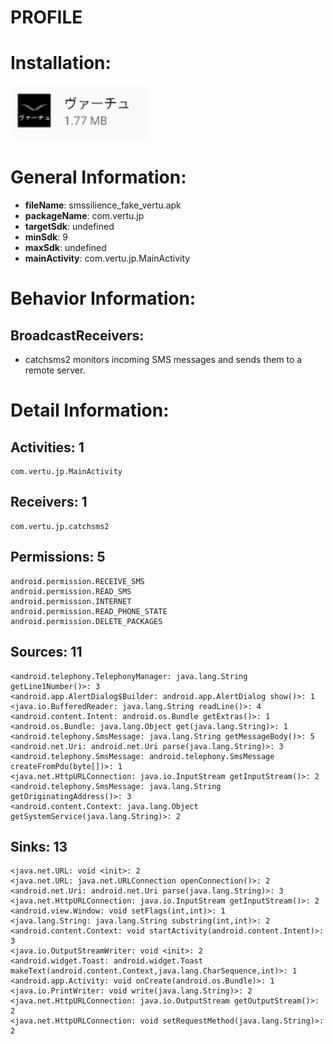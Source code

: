 # PROFILE
# Installation:
![ICON](icon.png)
# General Information:
- **fileName**: smssilience_fake_vertu.apk
- **packageName**: com.vertu.jp
- **targetSdk**: undefined
- **minSdk**: 9
- **maxSdk**: undefined
- **mainActivity**: com.vertu.jp.MainActivity
# Behavior Information:
## BroadcastReceivers:
- catchsms2 monitors incoming SMS messages and sends them to a remote server. 
# Detail Information:
## Activities: 1
	com.vertu.jp.MainActivity
## Receivers: 1
	com.vertu.jp.catchsms2
## Permissions: 5
	android.permission.RECEIVE_SMS
	android.permission.READ_SMS
	android.permission.INTERNET
	android.permission.READ_PHONE_STATE
	android.permission.DELETE_PACKAGES
## Sources: 11
	<android.telephony.TelephonyManager: java.lang.String getLine1Number()>: 3
	<android.app.AlertDialog$Builder: android.app.AlertDialog show()>: 1
	<java.io.BufferedReader: java.lang.String readLine()>: 4
	<android.content.Intent: android.os.Bundle getExtras()>: 1
	<android.os.Bundle: java.lang.Object get(java.lang.String)>: 1
	<android.telephony.SmsMessage: java.lang.String getMessageBody()>: 5
	<android.net.Uri: android.net.Uri parse(java.lang.String)>: 3
	<android.telephony.SmsMessage: android.telephony.SmsMessage createFromPdu(byte[])>: 1
	<java.net.HttpURLConnection: java.io.InputStream getInputStream()>: 2
	<android.telephony.SmsMessage: java.lang.String getOriginatingAddress()>: 3
	<android.content.Context: java.lang.Object getSystemService(java.lang.String)>: 2
## Sinks: 13
	<java.net.URL: void <init>: 2
	<java.net.URL: java.net.URLConnection openConnection()>: 2
	<android.net.Uri: android.net.Uri parse(java.lang.String)>: 3
	<java.net.HttpURLConnection: java.io.InputStream getInputStream()>: 2
	<android.view.Window: void setFlags(int,int)>: 1
	<java.lang.String: java.lang.String substring(int,int)>: 2
	<android.content.Context: void startActivity(android.content.Intent)>: 3
	<java.io.OutputStreamWriter: void <init>: 2
	<android.widget.Toast: android.widget.Toast makeText(android.content.Context,java.lang.CharSequence,int)>: 1
	<android.app.Activity: void onCreate(android.os.Bundle)>: 1
	<java.io.PrintWriter: void write(java.lang.String)>: 2
	<java.net.HttpURLConnection: java.io.OutputStream getOutputStream()>: 2
	<java.net.HttpURLConnection: void setRequestMethod(java.lang.String)>: 2
